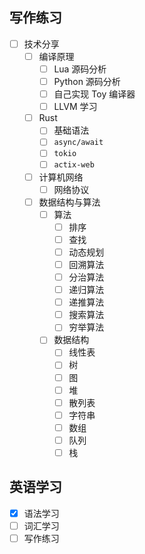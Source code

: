 
## 写作练习

- [ ] 技术分享
  - [ ] 编译原理
    - [ ] Lua 源码分析
    - [ ] Python 源码分析
    - [ ] 自己实现 Toy 编译器
    - [ ] LLVM 学习
  - [ ] Rust
    - [ ] 基础语法
    - [ ] `async/await`
    - [ ] `tokio`
    - [ ] `actix-web`
  - [ ] 计算机网络
    - [ ] 网络协议
  - [ ] 数据结构与算法
    - [ ] 算法
      - [ ] 排序
      - [ ] 查找
      - [ ] 动态规划
      - [ ] 回溯算法
      - [ ] 分治算法
      - [ ] 递归算法
      - [ ] 递推算法
      - [ ] 搜索算法
      - [ ] 穷举算法
    - [ ] 数据结构
      - [ ] 线性表
      - [ ] 树
      - [ ] 图
      - [ ] 堆
      - [ ] 散列表
      - [ ] 字符串
      - [ ] 数组
      - [ ] 队列
      - [ ] 栈

## 英语学习

- [x] 语法学习
- [ ] 词汇学习
- [ ] 写作练习